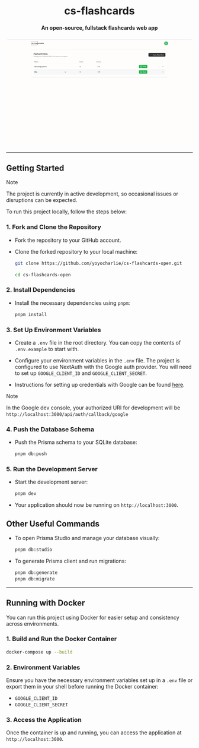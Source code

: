 <h1 align="center">cs-flashcards</h1>

<h4 align="center">An open-source, fullstack flashcards web app</h4>

<h3 align="center"><img width="700" style="border-radius:5px;" alt="demo" src="cs-flashcards-showcase.gif"></h3>

---

## Getting Started

> [!NOTE]  
> The project is currently in active development, so occasional issues or disruptions can be expected.

To run this project locally, follow the steps below:

### 1. Fork and Clone the Repository

- Fork the repository to your GitHub account.
- Clone the forked repository to your local machine:

  ```bash
  git clone https://github.com/yoyocharlie/cs-flashcards-open.git
  ```

  ```bash
  cd cs-flashcards-open
  ```

### 2. Install Dependencies

- Install the necessary dependencies using `pnpm`:

  ```bash
  pnpm install
  ```

### 3. Set Up Environment Variables

- Create a `.env` file in the root directory. You can copy the contents of `.env.example` to start with.

- Configure your environment variables in the `.env` file. The project is configured to use NextAuth with the Google auth provider. You will need to set up `GOOGLE_CLIENT_ID` and `GOOGLE_CLIENT_SECRET`.

- Instructions for setting up credentials with Google can be found [here](https://support.google.com/cloud/answer/6158849?hl=en).

> [!NOTE]  
> In the Google dev console, your authorized URI for development will be `http://localhost:3000/api/auth/callback/google`

### 4. Push the Database Schema

- Push the Prisma schema to your SQLite database:

  ```bash
  pnpm db:push
  ```

### 5. Run the Development Server

- Start the development server:

  ```bash
  pnpm dev
  ```

- Your application should now be running on `http://localhost:3000`.

## Other Useful Commands

- To open Prisma Studio and manage your database visually:

  ```bash
  pnpm db:studio
  ```

- To generate Prisma client and run migrations:

  ```bash
  pnpm db:generate
  pnpm db:migrate
  ```

---

## Running with Docker

You can run this project using Docker for easier setup and consistency across environments.

### 1. Build and Run the Docker Container

```bash
docker-compose up --build
```

### 2. Environment Variables

Ensure you have the necessary environment variables set up in a `.env` file or export them in your shell before running the Docker container:

- `GOOGLE_CLIENT_ID`
- `GOOGLE_CLIENT_SECRET`

### 3. Access the Application

Once the container is up and running, you can access the application at `http://localhost:3000`.
